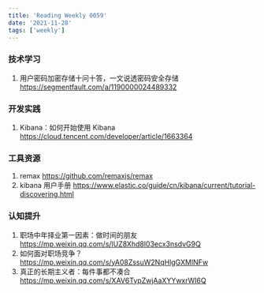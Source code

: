 ```yaml
---
title: 'Reading Weekly 0059'
date: '2021-11-28'
tags: ['weekly']
---
```


### 技术学习

1. 用户密码加密存储十问十答，一文说透密码安全存储 https://segmentfault.com/a/1190000024489332

### 开发实践

1. Kibana：如何开始使用 Kibana https://cloud.tencent.com/developer/article/1663364

### 工具资源

1. remax https://github.com/remaxjs/remax
2. kibana 用户手册 https://www.elastic.co/guide/cn/kibana/current/tutorial-discovering.html

### 认知提升

1. 职场中年择业第一因素：做时间的朋友 https://mp.weixin.qq.com/s/lUZ8Xhd8l03ecx3nsdvG9Q
2. 如何面对职场竞争？https://mp.weixin.qq.com/s/yA08ZssuW2NqHlgGXMlNFw
3. 真正的长期主义者：每件事都不凑合 https://mp.weixin.qq.com/s/XAV6TypZwjAaXYYwxrWI6Q
